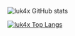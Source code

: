 <!--
### Hi there 👋
**Luk4x/Luk4x** is a ✨ _special_ ✨ repository because its `README.md` (this file) appears on your GitHub profile.

Here are some ideas to get you started:

- 🔭 I’m currently working on ...
- 🌱 I’m currently learning ...
- 👯 I’m looking to collaborate on ...
- 🤔 I’m looking for help with ...
- 💬 Ask me about ...
- 📫 How to reach me: ...
- 😄 Pronouns: ...
- ⚡ Fun fact: ...
-->

![luk4x GitHub stats](https://github-readme-stats.vercel.app/api?username=Luk4x&show_icons=true&theme=tokyonight)

[![luk4x Top Langs](https://github-readme-stats.vercel.app/api/top-langs/?username=Luk4x&layout=compact&langs_count=8&theme=tokyonight)](https://github.com/Luk4x)
